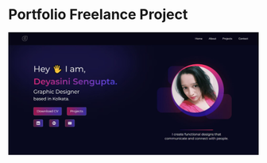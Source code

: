 # Portfolio Freelance Project


![alt text](https://raw.githubusercontent.com/Ne0sky/Portfolio-Freelance-Project/main/src/img/Capture.JPG)
